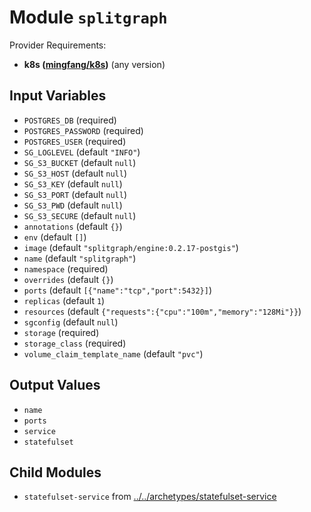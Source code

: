 
# Module `splitgraph`

Provider Requirements:
* **k8s ([mingfang/k8s](https://registry.terraform.io/providers/mingfang/k8s/latest))** (any version)

## Input Variables
* `POSTGRES_DB` (required)
* `POSTGRES_PASSWORD` (required)
* `POSTGRES_USER` (required)
* `SG_LOGLEVEL` (default `"INFO"`)
* `SG_S3_BUCKET` (default `null`)
* `SG_S3_HOST` (default `null`)
* `SG_S3_KEY` (default `null`)
* `SG_S3_PORT` (default `null`)
* `SG_S3_PWD` (default `null`)
* `SG_S3_SECURE` (default `null`)
* `annotations` (default `{}`)
* `env` (default `[]`)
* `image` (default `"splitgraph/engine:0.2.17-postgis"`)
* `name` (default `"splitgraph"`)
* `namespace` (required)
* `overrides` (default `{}`)
* `ports` (default `[{"name":"tcp","port":5432}]`)
* `replicas` (default `1`)
* `resources` (default `{"requests":{"cpu":"100m","memory":"128Mi"}}`)
* `sgconfig` (default `null`)
* `storage` (required)
* `storage_class` (required)
* `volume_claim_template_name` (default `"pvc"`)

## Output Values
* `name`
* `ports`
* `service`
* `statefulset`

## Child Modules
* `statefulset-service` from [../../archetypes/statefulset-service](../../archetypes/statefulset-service)

